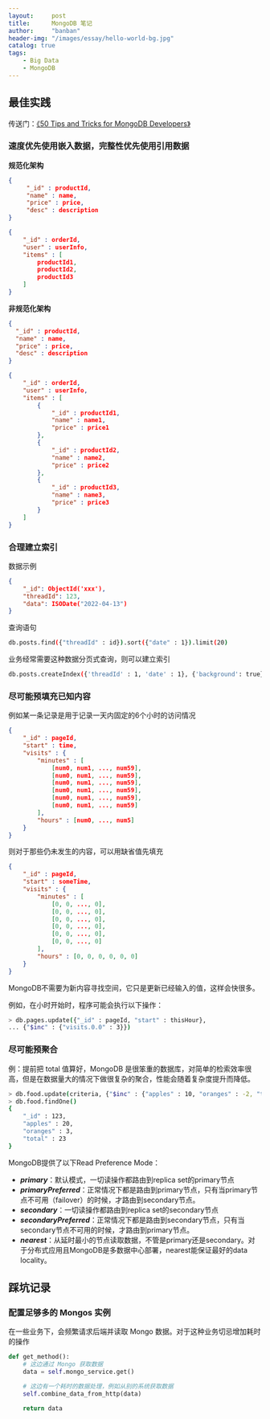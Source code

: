 ```yaml
---
layout:     post
title:      MongoDB 笔记
author:     "banban"
header-img: "/images/essay/hello-world-bg.jpg"
catalog: true
tags:
    - Big Data
    - MongoDB
---
```

## 最佳实践

传送门：[《50 Tips and Tricks for MongoDB Developers》](https://pepa.holla.cz/wp-content/uploads/2016/07/50-Tips-and-Tricks-for-MongoDB-Developers.pdf)

### 速度优先使用嵌入数据，完整性优先使用引用数据

**规范化架构**

```json
{
     "_id" : productId,
     "name" : name,
     "price" : price,
     "desc" : description
}

{
    "_id" : orderId,
    "user" : userInfo,
    "items" : [
        productId1,
        productId2,
        productId3
    ]
}
```

**非规范化架构**

```json
{
  "_id" : productId,
  "name" : name,
  "price" : price,
  "desc" : description
}

{
​    "_id" : orderId,
​    "user" : userInfo,
​    "items" : [
​        {
​            "_id" : productId1,
​            "name" : name1,
​            "price" : price1
​        },
​        {
​            "_id" : productId2,
​            "name" : name2,
​            "price" : price2
​        },
​        {
​            "_id" : productId3,
​            "name" : name3,
​            "price" : price3
​        }
​    ]
}
```

### 合理建立索引

数据示例
```json
{
    "_id": ObjectId('xxx'),
    "threadId": 123,
    "data": ISODate("2022-04-13")
}
```
查询语句
```bash
db.posts.find({"threadId" : id}).sort({"date" : 1}).limit(20)
```
业务经常需要这种数据分页式查询，则可以建立索引
```bash
db.posts.createIndex({'threadId' : 1, 'date' : 1}, {'background': true})
```

### 尽可能预填充已知内容

例如某一条记录是用于记录一天内固定的6个小时的访问情况
```json
{
​    "_id" : pageId,
​    "start" : time,
​    "visits" : {
​        "minutes" : [
​            [num0, num1, ..., num59],
​            [num0, num1, ..., num59],
​            [num0, num1, ..., num59],
​            [num0, num1, ..., num59],
​            [num0, num1, ..., num59],
​            [num0, num1, ..., num59]
​        ],
​        "hours" : [num0, ..., num5] 
​    }
}
```
则对于那些仍未发生的内容，可以用缺省值先填充
```json
{
​    "_id" : pageId,
​    "start" : someTime,
​    "visits" : {
​        "minutes" : [
​            [0, 0, ..., 0],
​            [0, 0, ..., 0],
​            [0, 0, ..., 0],
​            [0, 0, ..., 0],
​            [0, 0, ..., 0],
​            [0, 0, ..., 0]
​        ],
​        "hours" : [0, 0, 0, 0, 0, 0]
​    }
}
```
MongoDB不需要为新内容寻找空间，它只是更新已经输入的值，这样会快很多。

例如，在小时开始时，程序可能会执行以下操作：
```bash
> db.pages.update({"_id" : pageId, "start" : thisHour}, 
... {"$inc" : {"visits.0.0" : 3}})
```

### 尽可能预聚合

例：提前把 total 值算好，MongoDB 是很笨重的数据库，对简单的检索效率很高，但是在数据量大的情况下做很复杂的聚合，性能会随着复杂度提升而降低。
```bash
> db.food.update(criteria, {"$inc" : {"apples" : 10, "oranges" : -2, "total" : 8}})
> db.food.findOne()
{
    "_id" : 123,
    "apples" : 20,
    "oranges" : 3,
    "total" : 23
}
```


MongoDB提供了以下Read Preference Mode：

- ***primary***：默认模式，一切读操作都路由到replica set的primary节点
- ***primaryPreferred***：正常情况下都是路由到primary节点，只有当primary节点不可用（failover）的时候，才路由到secondary节点。
- ***secondary***：一切读操作都路由到replica set的secondary节点
- ***secondaryPreferred***：正常情况下都是路由到secondary节点，只有当secondary节点不可用的时候，才路由到primary节点。
- ***nearest***：从延时最小的节点读取数据，不管是primary还是secondary。对于分布式应用且MongoDB是多数据中心部署，nearest能保证最好的data locality。


## 踩坑记录

### 配置足够多的 Mongos 实例

在一些业务下，会频繁请求后端并读取 Mongo 数据。对于这种业务切忌增加耗时的操作

```python
def get_method():
    # 这边通过 Mongo 获取数据
    data = self.mongo_service.get()

    # 这边有一个耗时的数据处理，例如从别的系统获取数据
    self.combine_data_from_http(data)

    return data
```
